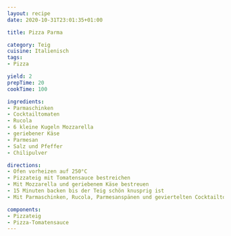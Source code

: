```yaml
---
layout: recipe
date: 2020-10-31T23:01:35+01:00

title: Pizza Parma

category: Teig
cuisine: Italienisch
tags: 
- Pizza

yield: 2
prepTime: 20
cookTime: 100

ingredients:
- Parmaschinken
- Cocktailtomaten
- Rucola
- 6 kleine Kugeln Mozzarella
- geriebener Käse
- Parmesan
- Salz und Pfeffer
- Chilipulver

directions:
- Ofen vorheizen auf 250°C
- Pizzateig mit Tomatensauce bestreichen
- Mit Mozzarella und geriebenem Käse bestreuen
- 15 Minuten backen bis der Teig schön knusprig ist
- Mit Parmaschinken, Rucola, Parmesanspänen und geviertelten Cocktailtomaten belegen

components:
- Pizzateig
- Pizza-Tomatensauce
---
```

